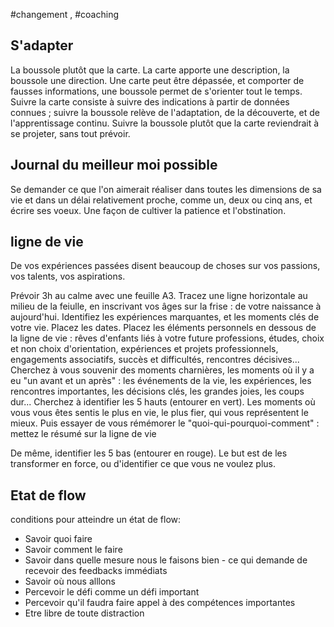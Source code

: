 #changement , #coaching 

## S'adapter

La boussole plutôt que la carte.
La carte apporte une description, la boussole une direction. Une carte peut être dépassée, et comporter de fausses informations, une boussole permet de s'orienter tout le temps.
Suivre la carte consiste à suivre des indications à partir de données connues ; suivre la boussole relève de l'adaptation, de la découverte, et de l'apprentissage continu.
Suivre la boussole plutôt que la carte reviendrait à se projeter, sans tout prévoir.

## Journal du meilleur moi possible

Se demander ce que l'on aimerait réaliser dans toutes les dimensions de sa vie et dans un délai relativement proche, comme un, deux ou cinq ans, et écrire ses voeux.
Une façon de cultiver la patience et l'obstination.

## ligne de vie
De vos expériences passées disent beaucoup de choses sur vos passions, vos talents, vos aspirations.

Prévoir 3h au calme avec une feuille A3.
Tracez une ligne horizontale au milieu de la feiulle, en inscrivant vos âges sur la frise : de votre naissance à aujourd'hui.
Identifiez les expériences marquantes, et les moments clés de votre vie. Placez les dates.
Placez les éléments personnels en dessous de la ligne de vie : rêves d'enfants liés à votre future professions, études, choix et non choix d'orientation, expériences et projets professionnels, engagements associatifs, succès et difficultés, rencontres décisives...
Cherchez à vous souvenir des moments charnières, les moments où il y a eu "un avant et un après" : les événements de la vie, les expériences, les rencontres importantes, les décisions clés, les grandes joies, les coups dur...
Cherchez à identifier les 5 hauts (entourer en vert).  Les moments où vous vous êtes sentis le plus en vie, le plus fier, qui vous représentent le mieux.
Puis essayer de vous rémémorer le "quoi-qui-pourquoi-comment" : mettez le résumé sur la ligne de vie

De même, identifier les 5 bas (entourer en rouge). Le but est de les transformer en force, ou d'identifier ce que vous ne voulez plus.

## Etat de flow

conditions pour atteindre un état de flow:
* Savoir quoi faire
* Savoir comment le faire
* Savoir dans quelle mesure nous le faisons bien - ce qui demande de recevoir des feedbacks immédiats
* Savoir où nous alllons
* Percevoir le défi comme un défi important
* Percevoir qu'il faudra faire appel à des compétences importantes
* Etre libre de toute distraction


